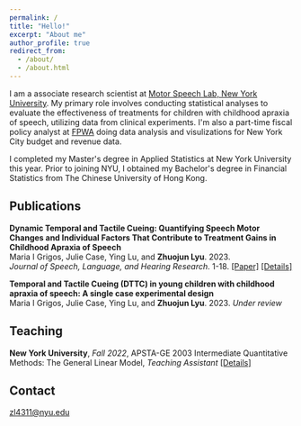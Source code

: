 ```yaml
---
permalink: /
title: "Hello!"
excerpt: "About me"
author_profile: true
redirect_from: 
  - /about/
  - /about.html
---
```

I am a associate research scientist at [Motor Speech Lab, New York University](https://wp.nyu.edu/grigoslab/). My primary role involves conducting statistical analyses to evaluate the effectiveness of treatments for children with childhood apraxia of speech, utilizing data from clinical experiments. I'm also a part-time fiscal policy analyst at [FPWA](https://www.fpwa.org) doing data analysis and visulizations for New York City budget and revenue data. 

I completed my Master's degree in Applied Statistics at New York University this year. Prior to joining NYU, I obtained my Bachelor's degree in Financial Statistics from The Chinese University of Hong Kong.


Publications
------
**Dynamic Temporal and Tactile Cueing: Quantifying Speech Motor Changes and Individual Factors That Contribute to Treatment Gains in Childhood Apraxia of Speech** \
Maria I Grigos, Julie Case, Ying Lu, and **Zhuojun Lyu**. 2023.   \
 _Journal of Speech, Language, and Hearing Research_. 1-18. 
[[Paper]](https://pubmed.ncbi.nlm.nih.gov/37379241/)
[[Details]](https://zoeyyylyu.github.io/publication/2023-paper-1)

**Temporal and Tactile Cueing (DTTC) in young children with childhood apraxia of speech: A single case experimental design** \
Maria I Grigos, Julie Case, Ying Lu, and **Zhuojun Lyu**. 2023. _Under review_

Teaching
------
**New York University**, _Fall 2022_, APSTA-GE 2003 Intermediate Quantitative Methods: The General Linear Model, _Teaching Assistant_
[[Details]](https://zoeyyylyu.github.io/teaching/2022-Fall-teaching)

Contact
------
zl4311@nyu.edu